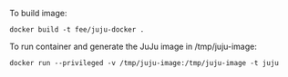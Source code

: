 
To build image:

    docker build -t fee/juju-docker .

To run container and generate the JuJu image in /tmp/juju-image:

    docker run --privileged -v /tmp/juju-image:/tmp/juju-image -t juju
